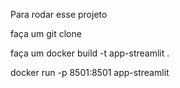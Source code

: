Para rodar esse projeto

faça um git clone

faça um docker build -t app-streamlit .

docker run -p 8501:8501 app-streamlit